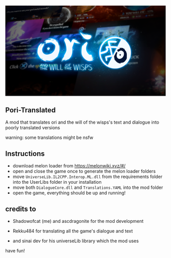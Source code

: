 ![alt text](https://github.com/ascdragonite/Pori-Translated/blob/main/source%20code/DialogueMod/bin/Thumbnail.png)
## Pori-Translated
A mod that translates ori and the will of the wisps's text and dialogue into poorly translated versions

warning: some translations might be nsfw

## Instructions
- download melon loader from https://melonwiki.xyz/#/
- open and close the game once to generate the melon loader folders
- move `UniverseLib.IL2CPP.Interop.ML.dll` from the requirements folder into the UserLibs folder in your installation
- move both `DialogueCore.dll` and `Translations.YAML` into the mod folder
- open the game, everything should be up and running!


## credits to

- Shadowofcat (me) and ascdragonite for the mod development  

- Rekku484 for translating all the game's dialogue and text  

- and sinai dev for his universeLib library which the mod uses


 have fun!
